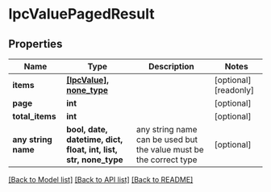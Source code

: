 # IpcValuePagedResult


## Properties
Name | Type | Description | Notes
------------ | ------------- | ------------- | -------------
**items** | [**[IpcValue], none_type**](IpcValue.md) |  | [optional] [readonly] 
**page** | **int** |  | [optional] 
**total_items** | **int** |  | [optional] 
**any string name** | **bool, date, datetime, dict, float, int, list, str, none_type** | any string name can be used but the value must be the correct type | [optional]

[[Back to Model list]](../README.md#documentation-for-models) [[Back to API list]](../README.md#documentation-for-api-endpoints) [[Back to README]](../README.md)


